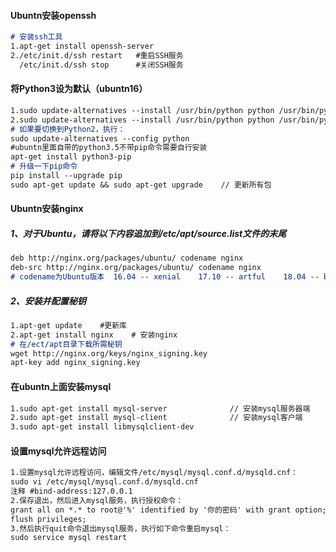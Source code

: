 #### Ubuntn安装openssh

```markdown
# 安装ssh工具
1.apt-get install openssh-server
2./etc/init.d/ssh restart   #重启SSH服务
  /etc/init.d/ssh stop      #关闭SSH服务
```

#### 将Python3设为默认（ubuntn16）

```markdown
1.sudo update-alternatives --install /usr/bin/python python /usr/bin/python2 100
2.sudo update-alternatives --install /usr/bin/python python /usr/bin/python3 150
# 如果要切换到Python2，执行：
sudo update-alternatives --config python
#ubuntn里面自带的python3.5不带pip命令需要自行安装
apt-get install python3-pip
# 升级一下pip命令
pip install --upgrade pip
sudo apt-get update && sudo apt-get upgrade    // 更新所有包
```

#### Ubuntn安装nginx

##### 1、对于Ubuntu，请将以下内容追加到/etc/apt/source.list文件的末尾

```markdown
deb http://nginx.org/packages/ubuntu/ codename nginx
deb-src http://nginx.org/packages/ubuntu/ codename nginx
# codename为Ubuntu版本  16.04 -- xenial    17.10 -- artful    18.04 -- bionic
```

##### 2、安装并配置秘钥

```markdown
1.apt-get update    #更新库
2.apt-get install nginx    # 安装nginx
# 在/ect/apt目录下载所需秘钥
wget http://nginx.org/keys/nginx_signing.key 
apt-key add nginx_signing.key
```



#### 在ubuntn上面安装mysql

```markdown
1.sudo apt-get install mysql-server              // 安装mysql服务器端
2.sudo apt-get install mysql-client              // 安装mysql客户端
3.sudo apt-get install libmysqlclient-dev
```

#### 设置mysql允许远程访问

```markdown
1.设置mysql允许远程访问，编辑文件/etc/mysql/mysql.conf.d/mysqld.cnf：
sudo vi /etc/mysql/mysql.conf.d/mysqld.cnf
注释 #bind-address:127.0.0.1
2.保存退出，然后进入mysql服务，执行授权命令：
grant all on *.* to root@'%' identified by '你的密码' with grant option;
flush privileges;
3.然后执行quit命令退出mysql服务，执行如下命令重启mysql：
sudo service mysql restart
```

